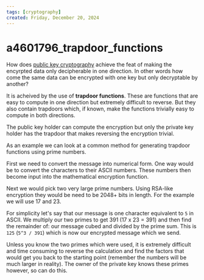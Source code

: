 ```yaml
---
tags: [cryptography]
created: Friday, December 20, 2024
---
```


# a4601796_trapdoor_functions

How does [public key cryptography](./bbdcb54f_public_key_cryptography.md)
achieve the feat of making the encyrpted data only decipherable in one
direction. In other words how come the same data can be encrypted with one key
but only decryptable by another?

It is acheived by the use of **trapdoor functions**. These are functions that
are easy to compute in one direction but extremely difficult to reverse. But
they also contain trapdoors which, if known, make the functions trivially easy
to compute in both directions.

The public key holder can compute the encryption but only the private key holder
has the trapdoor that makes reversing the encryption trivial.

As an example we can look at a common method for generating trapdoor functions
using prime numbers.

First we need to convert the message into numerical form. One way would be to
convert the characters to their ASCII numbers. These numbers then become input
into the mathematical encryption function.

Next we would pick two very large prime numbers. Using RSA-like encryption they
would be need to be 2048+ bits in length. For the example we will use 17 and 23.

For simplicity let's say that our message is one character equivalent to `5` in
ASCII. We multiply our two primes to get 391 (17 x 23 = 391) and then find the
remainder of: our message cubed and divided by the prime sum. This is `125`
(`5^3 / 391`) which is now our encrypted message which we send.

Unless you know the two primes which were used, it is extremely difficult and
time consuming to reverse the calculation and find the factors that would get
you back to the starting point (remember the numbers will be much larger in
reality). The owner of the private key knows these primes however, so can do
this.
